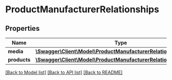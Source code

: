 # ProductManufacturerRelationships

## Properties
Name | Type | Description | Notes
------------ | ------------- | ------------- | -------------
**media** | [**\Swagger\Client\Model\ProductManufacturerRelationshipsMedia**](ProductManufacturerRelationshipsMedia.md) |  | [optional] 
**products** | [**\Swagger\Client\Model\ProductManufacturerRelationshipsProducts**](ProductManufacturerRelationshipsProducts.md) |  | [optional] 

[[Back to Model list]](../../README.md#documentation-for-models) [[Back to API list]](../../README.md#documentation-for-api-endpoints) [[Back to README]](../../README.md)

